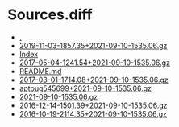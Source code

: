 Sources.diff
========================

- [.](.)
- [2019-11-03-1857.35+2021-09-10-1535.06.gz](2019-11-03-1857.35+2021-09-10-1535.06.gz)
- [Index](Index)
- [2017-05-04-1241.54+2021-09-10-1535.06.gz](2017-05-04-1241.54+2021-09-10-1535.06.gz)
- [README.md](README.md)
- [2017-03-01-1714.08+2021-09-10-1535.06.gz](2017-03-01-1714.08+2021-09-10-1535.06.gz)
- [aptbug545699+2021-09-10-1535.06.gz](aptbug545699+2021-09-10-1535.06.gz)
- [2021-09-10-1535.06.gz](2021-09-10-1535.06.gz)
- [2016-12-14-1501.39+2021-09-10-1535.06.gz](2016-12-14-1501.39+2021-09-10-1535.06.gz)
- [2016-10-19-2114.35+2021-09-10-1535.06.gz](2016-10-19-2114.35+2021-09-10-1535.06.gz)
